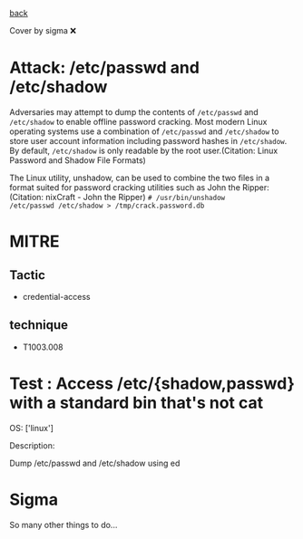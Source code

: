 [back](../index.md)

Cover by sigma :x: 

# Attack: /etc/passwd and /etc/shadow

 Adversaries may attempt to dump the contents of <code>/etc/passwd</code> and <code>/etc/shadow</code> to enable offline password cracking. Most modern Linux operating systems use a combination of <code>/etc/passwd</code> and <code>/etc/shadow</code> to store user account information including password hashes in <code>/etc/shadow</code>. By default, <code>/etc/shadow</code> is only readable by the root user.(Citation: Linux Password and Shadow File Formats)

The Linux utility, unshadow, can be used to combine the two files in a format suited for password cracking utilities such as John the Ripper:(Citation: nixCraft - John the Ripper) <code># /usr/bin/unshadow /etc/passwd /etc/shadow > /tmp/crack.password.db</code>


# MITRE
## Tactic
  - credential-access

## technique
  - T1003.008

# Test : Access /etc/{shadow,passwd} with a standard bin that's not cat

OS: ['linux']

Description:

 Dump /etc/passwd and /etc/shadow using ed


# Sigma

 So many other things to do...